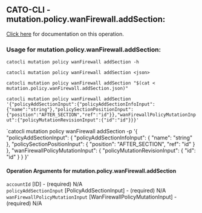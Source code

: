 
## CATO-CLI - mutation.policy.wanFirewall.addSection:
[Click here](https://api.catonetworks.com/documentation/#mutation-mutation.policy.wanFirewall.addSection) for documentation on this operation.

### Usage for mutation.policy.wanFirewall.addSection:

`catocli mutation policy wanFirewall addSection -h`

`catocli mutation policy wanFirewall addSection <json>`

`catocli mutation policy wanFirewall addSection "$(cat < mutation.policy.wanFirewall.addSection.json)"`

`catocli mutation policy wanFirewall addSection '{"policyAddSectionInput":{"policyAddSectionInfoInput":{"name":"string"},"policySectionPositionInput":{"position":"AFTER_SECTION","ref":"id"}},"wanFirewallPolicyMutationInput":{"policyMutationRevisionInput":{"id":"id"}}}'`

`catocli mutation policy wanFirewall addSection -p '{
    "policyAddSectionInput": {
        "policyAddSectionInfoInput": {
            "name": "string"
        },
        "policySectionPositionInput": {
            "position": "AFTER_SECTION",
            "ref": "id"
        }
    },
    "wanFirewallPolicyMutationInput": {
        "policyMutationRevisionInput": {
            "id": "id"
        }
    }
}'


#### Operation Arguments for mutation.policy.wanFirewall.addSection ####

`accountId` [ID] - (required) N/A    
`policyAddSectionInput` [PolicyAddSectionInput] - (required) N/A    
`wanFirewallPolicyMutationInput` [WanFirewallPolicyMutationInput] - (required) N/A    
